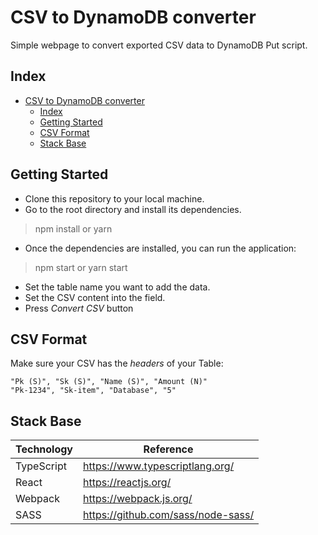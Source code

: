 # CSV to DynamoDB converter
Simple webpage to convert exported CSV data to DynamoDB Put script.

## Index

- [CSV to DynamoDB converter](#csv-to-dynamodb-converter)
  - [Index](#index)
  - [Getting Started](#getting-started)
  - [CSV Format](#csv-format)
  - [Stack Base](#stack-base)

## Getting Started
- Clone this repository to your local machine.
- Go to the root directory and install its dependencies.
> npm install or yarn
- Once the dependencies are installed, you can run the application:
> npm start or yarn start
- Set the table name you want to add the data.
- Set the CSV content into the field.
- Press _Convert CSV_ button

## CSV Format
Make sure your CSV has the *headers* of your Table:
```
"Pk (S)", "Sk (S)", "Name (S)", "Amount (N)"
"Pk-1234", "Sk-item", "Database", "5"
```

## Stack Base
Technology  | Reference
--- | ---
TypeScript | https://www.typescriptlang.org/
React | https://reactjs.org/
Webpack | https://webpack.js.org/
SASS | https://github.com/sass/node-sass/